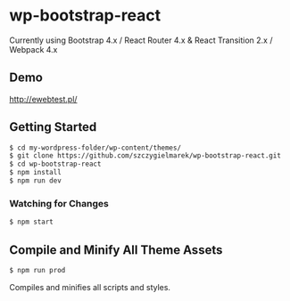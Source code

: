 # wp-bootstrap-react
Currently using Bootstrap 4.x / React Router 4.x & React Transition 2.x / Webpack 4.x

## Demo
http://ewebtest.pl/

## Getting Started  
```bash
$ cd my-wordpress-folder/wp-content/themes/
$ git clone https://github.com/szczygielmarek/wp-bootstrap-react.git
$ cd wp-bootstrap-react
$ npm install
$ npm run dev
```

### Watching for Changes
```bash
$ npm start
```

## Compile and Minify All Theme Assets
```bash
$ npm run prod
```
Compiles and minifies all scripts and styles.
